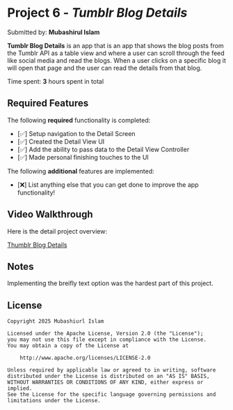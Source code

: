 # Project 6 - *Tumblr Blog Details*

Submitted by:  **Mubashirul Islam**

**Tumblr Blog Details** is an app that is an app that shows the blog posts from the Tumblr API as a table view and where a user can scroll through the feed like social media and read the blogs. When a user clicks on a specific blog it will open that page and the user can read the details from that blog. 

Time spent: **3** hours spent in total

## Required Features

The following **required** functionality is completed:

- [✅] Setup navigation to the Detail Screen
- [✅] Created the Detail View UI
- [✅] Add the ability to pass data to the Detail View Controller
- [✅] Made personal finishing touches to the UI


The following **additional** features are implemented:

- [❌] List anything else that you can get done to improve the app functionality!

## Video Walkthrough

Here is the detail project overview:  

[Thumblr Blog Details](https://drive.google.com/file/d/1x0LkG2X1pX47j9cNtICVq_eDN19vFpAG/view?usp=sharing)

## Notes

Implementing  the breifly text option was the hardest part of this project.

## License

    Copyright 2025 Mubashiurl Islam

    Licensed under the Apache License, Version 2.0 (the "License");
    you may not use this file except in compliance with the License.
    You may obtain a copy of the License at

        http://www.apache.org/licenses/LICENSE-2.0

    Unless required by applicable law or agreed to in writing, software
    distributed under the License is distributed on an "AS IS" BASIS,
    WITHOUT WARRANTIES OR CONDITIONS OF ANY KIND, either express or implied.
    See the License for the specific language governing permissions and
    limitations under the License.
